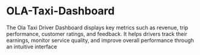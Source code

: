 # OLA-Taxi-Dashboard
The Ola Taxi Driver Dashboard displays key metrics such as revenue, trip performance, customer ratings, and feedback. It helps drivers track their earnings, monitor service quality, and improve overall performance through an intuitive interface
